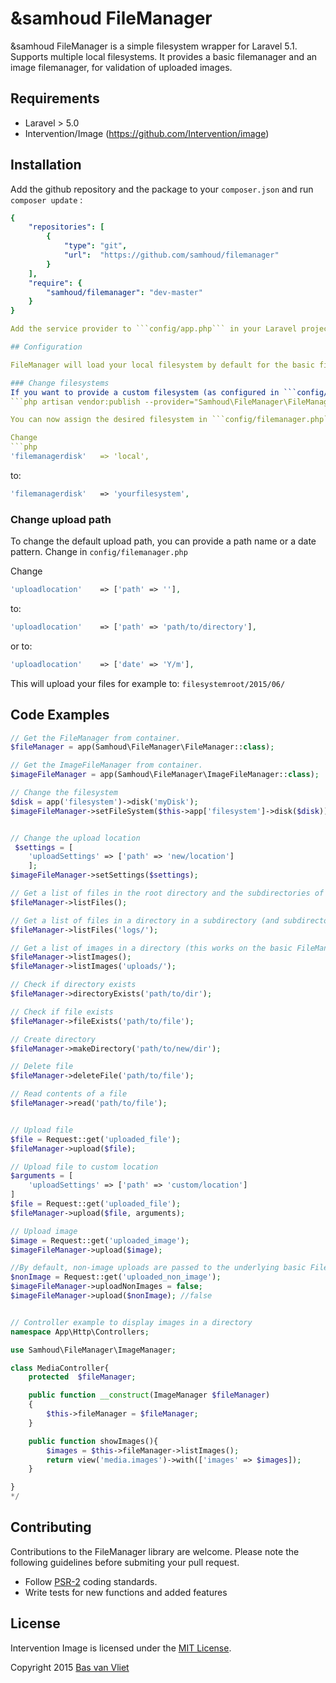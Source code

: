 # &samhoud FileManager

&samhoud FileManager is a simple filesystem wrapper for Laravel 5.1. Supports multiple local filesystems. 
It provides a basic filemanager and an image filemanager, for validation of uploaded images.


## Requirements

- Laravel > 5.0
- Intervention/Image (https://github.com/Intervention/image)


## Installation

Add the github repository and the package to your `composer.json` and run ```composer update``` :

```yaml
{
 	"repositories": [
        {
            "type": "git",
            "url":  "https://github.com/samhoud/filemanager"
        }
    ],
    "require": {
        "samhoud/filemanager": "dev-master"
    }
}

Add the service provider to ```config/app.php``` in your Laravel project

## Configuration

FileManager will load your local filesystem by default for the basic filemanager and the image filemanager. Files are uploaded to the root of the filesystem by default. You can always change the filesystem or upload location after resolving the object from the IoC Container (see code examples).

### Change filesystems
If you want to provide a custom filesystem (as configured in ```config/filesystems.php```) run in your terminal:
```php artisan vendor:publish --provider="Samhoud\FileManager\FileManagerServiceProvider" --tag="config"```

You can now assign the desired filesystem in ```config/filemanager.php```

Change
```php
'filemanagerdisk'   => 'local',
```

to: 
```php
'filemanagerdisk'   => 'yourfilesystem',
```

### Change upload path
To change the default upload path, you can provide a path name or a date pattern. Change in ```config/filemanager.php```

Change
```php
'uploadlocation'    => ['path' => ''],
```

to: 
```php
'uploadlocation'    => ['path' => 'path/to/directory'],
```

or to:
```php 
'uploadlocation'    => ['date' => 'Y/m'],
```
This will upload your files for example to: ```filesystemroot/2015/06/``` 


## Code Examples

```php
// Get the FileManager from container.
$fileManager = app(Samhoud\FileManager\FileManager::class);

// Get the ImageFileManager from container.
$imageFileManager = app(Samhoud\FileManager\ImageFileManager::class);

// Change the filesystem
$disk = app('filesystem')->disk('myDisk');
$imageFileManager->setFileSystem($this->app['filesystem']->disk($disk));


// Change the upload location
 $settings = [
 	'uploadSettings' => ['path' => 'new/location']  
 	];
$imageFileManager->setSettings($settings);

// Get a list of files in the root directory and the subdirectories of the filesystem
$fileManager->listFiles();

// Get a list of files in a directory in a subdirectory (and subdirectories of this directory) of the filesystem
$fileManager->listFiles('logs/');

// Get a list of images in a directory (this works on the basic FileManager as well)
$fileManager->listImages();
$fileManager->listImages('uploads/');

// Check if directory exists
$fileManager->directoryExists('path/to/dir');

// Check if file exists
$fileManager->fileExists('path/to/file');

// Create directory
$fileManager->makeDirectory('path/to/new/dir');

// Delete file
$fileManager->deleteFile('path/to/file');

// Read contents of a file
$fileManager->read('path/to/file');


// Upload file
$file = Request::get('uploaded_file');
$fileManager->upload($file);

// Upload file to custom location
$arguments = [
	'uploadSettings' => ['path' => 'custom/location']  
]
$file = Request::get('uploaded_file');
$fileManager->upload($file, arguments);

// Upload image
$image = Request::get('uploaded_image');
$imageFileManager->upload($image);

//By default, non-image uploads are passed to the underlying basic FileManager. To prevent this, disable the upload of non-image files:
$nonImage = Request::get('uploaded_non_image');
$imageFileManager->uploadNonImages = false;
$imageFileManager->upload($nonImage); //false


// Controller example to display images in a directory
namespace App\Http\Controllers;

use Samhoud\FileManager\ImageManager;

class MediaController{
	protected  $fileManager;

	public function __construct(ImageManager $fileManager)
	{
		$this->fileManager = $fileManager;
	}

	public function showImages(){
		$images = $this->fileManager->listImages();
		return view('media.images')->with(['images' => $images]);
	}

}
*/

```

## Contributing

Contributions to the FileManager library are welcome. Please note the following guidelines before submiting your pull request.

- Follow [PSR-2](http://www.php-fig.org/psr/psr-2/) coding standards.
- Write tests for new functions and added features

## License

Intervention Image is licensed under the [MIT License](http://opensource.org/licenses/MIT).

Copyright 2015 [Bas van Vliet](http://samhoud.com/)
